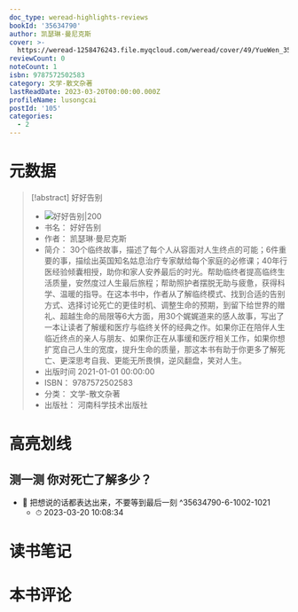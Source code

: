 ```yaml
---
doc_type: weread-highlights-reviews
bookId: '35634790'
author: 凯瑟琳·曼尼克斯
cover: >-
  https://weread-1258476243.file.myqcloud.com/weread/cover/49/YueWen_35634790/t7_YueWen_35634790.jpg
reviewCount: 0
noteCount: 1
isbn: 9787572502583
category: 文学-散文杂著
lastReadDate: 2023-03-20T00:00:00.000Z
profileName: lusongcai
postId: '105'
categories:
  - 2
---
```

# 元数据
> [!abstract] 好好告别
> - ![ 好好告别|200](https://weread-1258476243.file.myqcloud.com/weread/cover/49/YueWen_35634790/t7_YueWen_35634790.jpg)
> - 书名： 好好告别
> - 作者： 凯瑟琳·曼尼克斯
> - 简介： 30个临终故事，描述了每个人从容面对人生终点的可能；6件重要的事，描绘出英国知名姑息治疗专家献给每个家庭的必修课；40年行医经验倾囊相授，助你和家人安养最后的时光。帮助临终者提高临终生活质量，安然度过人生最后旅程；帮助照护者摆脱无助与疲惫，获得科学、温暖的指导。在这本书中，作者从了解临终模式、找到合适的告别方式、选择讨论死亡的更佳时机、调整生命的预期，到留下给世界的赠礼、超越生命的局限等6大方面，用30个娓娓道来的感人故事，写出了一本让读者了解缓和医疗与临终关怀的经典之作。如果你正在陪伴人生临近终点的亲人与朋友、如果你正在从事缓和医疗相关工作，如果你想扩宽自己人生的宽度，提升生命的质量，那这本书有助于你更多了解死亡、更深思考自我、更能无所畏惧，逆风翻盘，笑对人生。
> - 出版时间 2021-01-01 00:00:00
> - ISBN： 9787572502583
> - 分类： 文学-散文杂著
> - 出版社： 河南科学技术出版社

# 高亮划线

## 测一测 你对死亡了解多少？


- 📌 把想说的话都表达出来，不要等到最后一刻 ^35634790-6-1002-1021
    - ⏱ 2023-03-20 10:08:34 
# 读书笔记

# 本书评论

